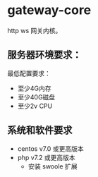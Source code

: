 # gateway-core
http ws 网关内核。

## 服务器环境要求：

最低配置要求：
- 至少4G内存
- 至少40G磁盘
- 至少2v CPU

## 系统和软件要求

- centos v7.0 或更高版本
- php v7.2 或更高版本
    - 安装 swoole 扩展

